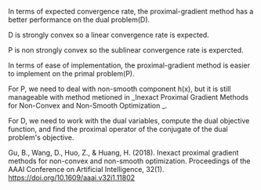 In terms of expected convergence rate, the proximal-gradient method has a better performance on the dual problem(D). 

D is strongly convex so a linear convergence rate is expected.

P is non strongly convex so the sublinear convergence rate is expercted.


In terms of ease of implementation, the proximal-gradient method is easier to implement on the primal problem(P). 

For P, we need to deal with non-smooth component h(x), but it is still manageable with method metioned in _Inexact Proximal Gradient Methods for
Non-Convex and Non-Smooth Optimization
_.

For D, we need to work with the dual variables, compute the dual objective function, and find the proximal operator of the conjugate of the dual problem's objective. 

Gu, B., Wang, D., Huo, Z., &amp; Huang, H. (2018). Inexact proximal gradient methods for non-convex and non-smooth optimization. Proceedings of the AAAI Conference on Artificial Intelligence, 32(1). https://doi.org/10.1609/aaai.v32i1.11802 